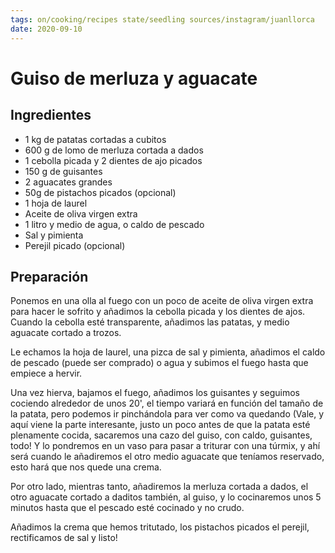 ```yaml
---
tags: on/cooking/recipes state/seedling sources/instagram/juanllorca
date: 2020-09-10
---
```

# Guiso de merluza y aguacate
## Ingredientes
* 1 kg de patatas cortadas a cubitos
* 600 g de lomo de merluza cortada a dados
* 1 cebolla picada y 2 dientes de ajo picados
* 150 g de guisantes
* 2 aguacates grandes
* 50g de pistachos picados (opcional)
* 1 hoja de laurel
* Aceite de oliva virgen extra
* 1 litro y medio de agua, o caldo de pescado
* Sal y pimienta
* Perejil picado (opcional)
## Preparación
Ponemos en una olla al fuego con un poco de aceite de oliva virgen extra para hacer le sofrito y añadimos la cebolla picada y los dientes de ajos. Cuando la cebolla esté transparente, añadimos las patatas, y medio aguacate cortado a trozos.

Le echamos la hoja de laurel, una pizca de sal y pimienta, añadimos el caldo de pescado (puede ser comprado) o agua y subimos el fuego hasta que empiece a hervir.

Una vez hierva, bajamos el fuego, añadimos los guisantes y seguimos cociendo alrededor de unos 20', el tiempo variará en función del tamaño de la patata, pero podemos ir pinchándola para ver como va quedando (Vale, y aquí viene la parte interesante, justo un poco antes de que la patata esté plenamente cocida,
sacaremos una cazo del guiso, con caldo, guisantes, todo! Y lo pondremos en un vaso para pasar a triturar con una túrmix, y ahí será cuando le añadiremos el
otro medio aguacate que teníamos reservado, esto hará que nos quede una crema.

Por otro lado, mientras tanto, añadiremos la merluza cortada a dados, el otro aguacate cortado a daditos también, al guiso, y lo cocinaremos unos 5 minutos
hasta que el pescado esté cocinado y no crudo.

Añadimos la crema que hemos tritutado, los pistachos picados el perejil, rectificamos de sal y listo!